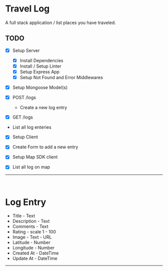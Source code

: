 # **Travel Log**

A full stack application / list places you have traveled.

## **TODO**

- [x] Setup Server 
    - [x] Install Dependencies 
    - [x] Install / Setup Linter 
    - [X] Setup Express App 
    - [X] Setup Not Found and Error Middlewares 

- [x] Setup Mongoose Model(s) 

- [x] POST /logs 
  - Create a new log entry

- [x]  GET /logs
  - List all log enteries

- [x] Setup Client

- [x] Create Form to add a new entry 
- [x] Setup Map SDK client
- [x] List all log on map
<!--
&nbsp;
- Using Server basic dependencies
  - morgan
  - helmet
  - cors
  - express
-->
<!--
- using server dev dependencies
  - eslint 
  - nodemon
 -->
<!--
- using eslint
  - npx eslint --init
-->
---
&nbsp;
 # Log Entry

 * Title - Text
 * Description - Text
 * Comments - Text
 * Rating - scale 1 - 100
 * Image - Text - URL
 * Latitude - Number
 * Longitude - Number 
 * Created At - DateTime
 * Update At - DateTime


---
<!--
&nbsp;
# Databse connection checking

``const { connection } = mongoose;
connection.once('open', () => {
  console.log('MongoDB database connection established successfully');
});``
-->
